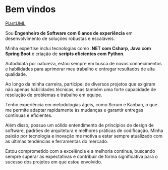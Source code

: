 # Bem vindos

[PlantUML](docs/diagrams/PlantUmlSyntax.md)

Sou **Engenheiro de Software com 6 anos de experiência** em desenvolvimento de soluções robustas e escaláveis. 

Minha expertise inclui tecnologias como **.NET com Csharp**, **Java com Spring Boot** e criação de **scripts eficientes com Python**. 

Autodidata por natureza, estou sempre em busca de novos conhecimentos e habilidades para aprimorar meu trabalho e entregar resultados de alta qualidade.

Ao longo da minha carreira, participei de diversos projetos que exigiram não apenas habilidades técnicas, mas também uma forte capacidade de resolução de problemas e trabalho em equipe. 

Tenho experiência em metodologias ágeis, como Scrum e Kanban, o que me permite adaptar rapidamente às mudanças e garantir entregas contínuas e eficientes.

Além disso, possuo um sólido entendimento de princípios de design de software, padrões de arquitetura e melhores práticas de codificação. Minha paixão por tecnologia e inovação me motiva a estar sempre atualizado com as últimas tendências e ferramentas do mercado.

Estou comprometido com a excelência e a melhoria contínua, buscando sempre superar as expectativas e contribuir de forma significativa para o sucesso dos projetos em que estou envolvido.
